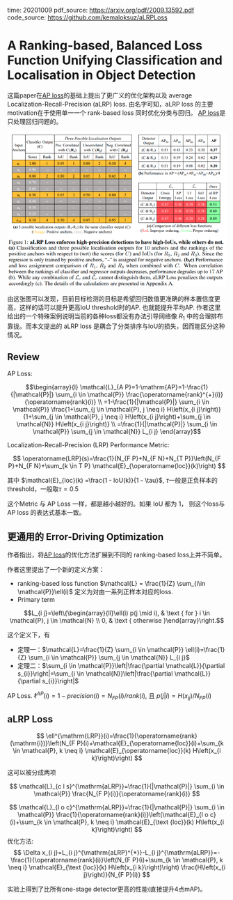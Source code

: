 time: 20201009
pdf_source: https://arxiv.org/pdf/2009.13592.pdf
code_source: https://github.com/kemaloksuz/aLRPLoss

# A Ranking-based, Balanced Loss Function Unifying Classification and Localisation in Object Detection

这篇paper在[AP loss]的基础上提出了更广义的优化架构以及 average Localization-Recall-Precision (aLRP) loss. 由名字可知，aLRP loss 的主要motivation在于使用单一一个 rank-based loss 同时优化分类与回归。 [AP loss]是只处理回归问题的。

![image](res/alrploss_motivation.png)

由这张图可以发现，目前目标检测的目标是希望回归数值更准确的样本置信度更高，这样的话可以提升更高IoU threshold时的AP. 也就能提升平均AP. 作者这里给出的一个特殊案例说明当前的各种loss都没有办法引导网络像 $R_1$ 中的合理排布靠拢。而本文提出的 aLRP loss 是耦合了分类排序与IoU的损失，因而能区分这种情况。

## Review

AP Loss:

$$\begin{array}{l}
\mathcal{L}_{A P}=1-\mathrm{AP}=1-\frac{1}{|\mathcal{P}|} \sum_{i \in \mathcal{P}} \frac{\operatorname{rank}^{+}(i)}{\operatorname{rank}(i)} \\
=1-\frac{1}{|\mathcal{P}|} \sum_{i \in \mathcal{P}} \frac{1+\sum_{j \in \mathcal{P}, j \neq i} H\left(x_{i j}\right)}{1+\sum_{j \in \mathcal{P}, j \neq i} H\left(x_{i j}\right)+\sum_{j \in \mathcal{N}} H\left(x_{i j}\right)} \\
=\frac{1}{|\mathcal{P}|} \sum_{i \in \mathcal{P}} \sum_{j \in \mathcal{N}} L_{i j}
\end{array}$$

Localization-Recall-Precision (LRP) Performance Metric:

$$
\operatorname{LRP}(s)=\frac{1}{N_{F P}+N_{F N}+N_{T P}}\left(N_{F P}+N_{F N}+\sum_{k \in T P} \mathcal{E}_{\operatorname{loc}}(k)\right)
$$

其中 $\mathcal{E}_{loc}(k) =\frac{1 - IoU(k)}{1 - \tau}$, $\tau$一般是正负样本的threshold，一般取$\tau = 0.5$

这个Metric 与 AP Loss 一样，都是越小越好的。如果 IoU 都为 1， 则这个loss与AP loss 的表达式基本一致。

## 更通用的 Error-Driving Optimization

作者指出，将[AP loss]的优化方法扩展到不同的 ranking-based loss上并不简单。

作者这里提出了一个新的定义方案：

- ranking-based loss function $\mathcal{L} = \frac{1}{Z} \sum_{i\in \mathcal{P}}\ell(i)$ 定义为对由一系列正样本对应的loss.
- Primary term 

$$L_{i j}=\left\{\begin{array}{ll}\ell(i) p(j \mid i), & \text { for } i \in \mathcal{P}, j \in \mathcal{N} \\ 0, & \text { otherwise }\end{array}\right.$$

这个定义下，有

- 定理一：$\mathcal{L}=\frac{1}{Z} \sum_{i \in \mathcal{P}} \ell(i)=\frac{1}{Z} \sum_{i \in \mathcal{P}} \sum_{j \in \mathcal{N}} L_{i j}$
- 定理二：$\sum_{i \in \mathcal{P}}\left|\frac{\partial \mathcal{L}}{\partial s_{i}}\right|=\sum_{i \in \mathcal{N}}\left|\frac{\partial \mathcal{L}}{\partial s_{i}}\right|$

AP Loss. $\ell^{AP}(i) = 1 - precision(i) = N_{FP}(i) / rank(i)$, 且 $p(j|i) = H(x_{ij}) / N_{FP}(i)$

## aLRP Loss

$$
\ell^{\mathrm{LRP}}(i)=\frac{1}{\operatorname{rank}(\mathrm{i})}\left(N_{F P}(i)+\mathcal{E}_{\operatorname{loc}}(i)+\sum_{k \in \mathcal{P}, k \neq i} \mathcal{E}_{\operatorname{loc}}(k) H\left(x_{i k}\right)\right)
$$

这可以被分成两项

$$
\mathcal{L}_{c l s}^{\mathrm{aLRP}}=\frac{1}{|\mathcal{P}|} \sum_{i \in \mathcal{P}} \frac{N_{F P}(i)}{\operatorname{rank}(i)}
$$

$$
\mathcal{L}_{l o c}^{\mathrm{aLRP}}=\frac{1}{|\mathcal{P}|} \sum_{i \in \mathcal{P}} \frac{1}{\operatorname{rank}(i)}\left(\mathcal{E}_{l o c}(i)+\sum_{k \in \mathcal{P}, k \neq i} \mathcal{E}_{\text {loc}}(k) H\left(x_{i k}\right)\right)
$$
优化方法:
$$
\Delta x_{i j}=L_{i j}^{\mathrm{aLRP}^{*}}-L_{i j}^{\mathrm{aLRP}}=-\frac{1}{\operatorname{rank}(i)}\left(N_{F P}(i)+\sum_{k \in \mathcal{P}, k \neq i} \mathcal{E}_{\text {loc}}(k) H\left(x_{i k}\right)\right) \frac{H\left(x_{i j}\right)}{N_{F P}(i)}
$$

实验上得到了比所有one-stage detector更高的性能(直接提升4点mAP)。

[AP loss]:AP_loss.md